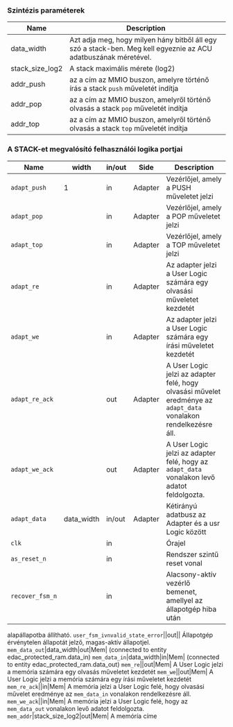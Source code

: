 ### Szintézis paraméterek

Name |  Description
-----|-------
data_width | Azt adja meg, hogy milyen hány bitből áll egy szó a stack-ben. Meg kell egyeznie az ACU adatbuszának méretével.
stack_size_log2 | A stack maximális mérete (log2)
addr_push | az a cím az MMIO buszon, amelyre történő írás a stack `push` műveletét indítja
addr_pop | az a cím az MMIO buszon, amelyről történő olvasás a stack `pop` műveletét indítja
addr_top | az a cím az MMIO buszon, amelyről történő olvasás a stack `top` műveletét indítja

### A STACK-et megvalósító felhasználói logika portjai

Name | width | in/out | Side | Description
-----|-------|--------|------|------------
`adapt_push`|1|in|Adapter|Vezérlőjel, amely a PUSH műveletet jelzi
`adapt_pop`||in|Adapter|Vezérlőjel, amely a POP műveletet jelzi
`adapt_top`||in|Adapter|Vezérlőjel, amely a TOP műveletet jelzi
`adapt_re`||in|Adapter| Az adapter jelzi a User Logic számára egy olvasási műveletet kezdetét
`adapt_we`||in|Adapter| Az adapter jelzi a User Logic számára egy írási műveletet kezdetét
`adapt_re_ack`||out|Adapter| A User Logic jelzi az adapter felé, hogy olvasási művelet eredménye az `adapt_data` vonalakon rendelkezésre áll.
`adapt_we_ack`||out|Adapter| A User Logic jelzi az adapter felé, hogy az `adapt_data` vonalakon levő adatot feldolgozta.
`adapt_data`|data_width|in/out|Adapter| Kétirányú adatbusz az Adapter és a usr Logic között
`clk`||in|| Órajel
`as_reset_n`||in|| Rendszer szintű reset vonal
`recover_fsm_n`||in|| Alacsony-aktív vezérlő bemenet, amellyel az állapotgép hiba után
alapállapotba állítható.
`user_fsm_ivnvalid_state_error`||out|| Állapotgép érvénytelen állapotát jelző, magas-aktív
állapotjel.
`mem_data_out`|data_width|out|Mem| (connected to entity edac_protected_ram.data_in)
`mem_data_in`|data_width|in|Mem| (connected to entity edac_protected_ram.data_out)
`mem_re`||out|Mem| A User Logic jelzi a memória számára egy olvasás műveletet kezdetét 
`mem_we`||out|Mem| A User Logic jelzi a memória számára egy írási műveletet kezdetét
`mem_re_ack`||in|Mem| A memória jelzi a User Logic felé, hogy olvasási művelet eredménye az `mem_data_in` vonalakon rendelkezésre áll.
`mem_we_ack`||in|Mem| A memória jelzi a User Logic felé, hogy az `mem_data_out` vonalakon levő adatot feldolgozta.
`mem_addr`|stack_size_log2|out|Mem| A memóría címe

